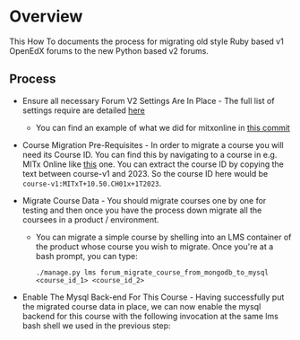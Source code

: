 # Overview

This How To documents the process for migrating old style Ruby based v1 OpenEdX forums to the
new Python based v2 forums.

## Process

- Ensure all necessary Forum V2 Settings Are In Place
        - The full list of settings require are detailed
	  [here](https://github.com/openedx/forum)
	- You can find an example of what we did for mitxonline in [this
	  commit](https://github.com/mitodl/ol-infrastructure/blob/main/src/bilder/images/edxapp_v2/templates/edxapp/mitxonline/common_values.yml.tmpl#L345-L364)

- Course Migration Pre-Requisites
        - In order to migrate a course you will need its Course ID. You can find this by
	  navigating to a course in e.g. MITx Online like
	  [this](https://courses.rc.mitxonline.mit.edu/learn/course/course-v1:MITxT+10.50.CH01x+1T2023/home)
	  one. You can extract the course ID by copying the text between course-v1 and 2023.
	  So the course ID here would be `course-v1:MITxT+10.50.CH01x+1T2023`.
- Migrate Course Data
        - You should migrate courses one by one for testing and then once you have the
	  process down migrate all the coursees in a product / environment.
	- You can migrate a simple course by shelling into an LMS container of the product
	  whose course you wish to migrate. Once you're at a bash prompt, you can type:
	  ```
	  ./manage.py lms forum_migrate_course_from_mongodb_to_mysql <course_id_1> <course_id_2>
	  ```
- Enable The Mysql Back-end For This Course
        - Having successfully put the migrated course data in place, we can now enable the
	  mysql backend for this course with the following invocation at the same lms bash
	  shell we used in the previous step:
	  ```
	  ```
